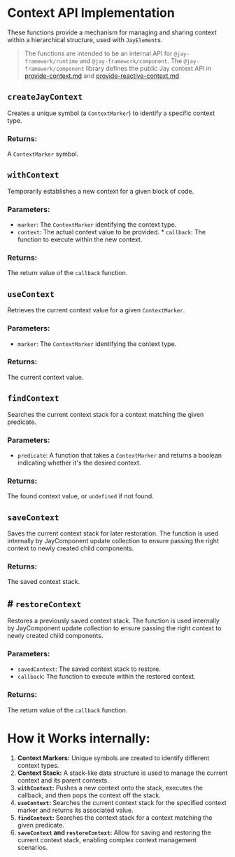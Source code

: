 # Context API Implementation

These functions provide a mechanism for managing and sharing context within a hierarchical structure,
used with `JayElement`s.

> The functions are intended to be an internal API for `@jay-framework/runtime` and `@jay-framework/component`.
> The `@jay-framework/component` library defines the public Jay context API in [provide-context.md](../../component/docs/provide-context.md)
> and [provide-reactive-context.md](../../component/docs/provide-reactive-context.md).

## `createJayContext`

Creates a unique symbol (a `ContextMarker`) to identify a specific context type.

### Returns:

A `ContextMarker` symbol.

## `withContext`

Temporarily establishes a new context for a given block of code.

### Parameters:

- `marker`: The `ContextMarker` identifying the context type.
- `context`: The actual context value to be provided. \* `callback`: The function to execute within the new context.

### Returns:

The return value of the `callback` function.

## `useContext`

Retrieves the current context value for a given `ContextMarker`.

### Parameters:

- `marker`: The `ContextMarker` identifying the context type.

### Returns:

The current context value.

## `findContext`

Searches the current context stack for a context matching the given predicate.

### Parameters:

- `predicate`: A function that takes a `ContextMarker` and returns a boolean indicating whether it's the desired context.

### Returns:

The found context value, or `undefined` if not found.

## `saveContext`

Saves the current context stack for later restoration. The function is used internally by JayComponent update collection
to ensure passing the right context to newly created child components.

### Returns:

The saved context stack.

## # `restoreContext`

Restores a previously saved context stack. The function is used internally by JayComponent update collection
to ensure passing the right context to newly created child components.

### Parameters:

- `savedContext`: The saved context stack to restore.
- `callback`: The function to execute within the restored context.

### Returns:

The return value of the `callback` function.

# How it Works internally:

1. **Context Markers:** Unique symbols are created to identify different context types.
2. **Context Stack:** A stack-like data structure is used to manage the current context and its parent contexts.
3. **`withContext`:** Pushes a new context onto the stack, executes the callback, and then pops the context off the stack.
4. **`useContext`:** Searches the current context stack for the specified context marker and returns its associated value.
5. **`findContext`:** Searches the context stack for a context matching the given predicate.
6. **`saveContext` and `restoreContext`:** Allow for saving and restoring the current context stack, enabling complex context management scenarios.
